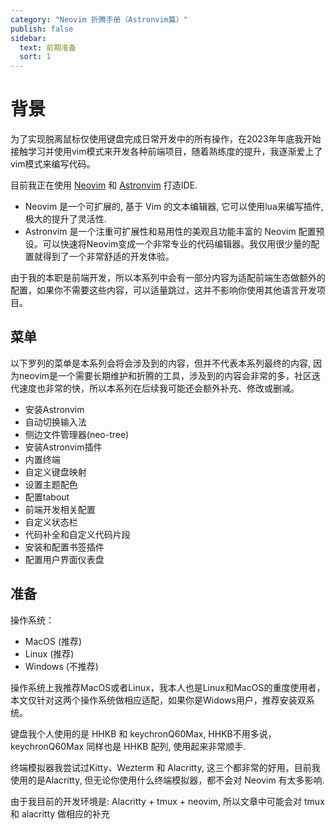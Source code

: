 ```yaml
---
category: "Neovim 折腾手册（Astronvim篇）"
publish: false
sidebar:
  text: 前期准备
  sort: 1
---
```


# 背景

为了实现脱离鼠标仅使用键盘完成日常开发中的所有操作，在2023年年底我开始接触学习并使用vim模式来开发各种前端项目，随着熟练度的提升，我逐渐爱上了vim模式来编写代码。

目前我正在使用 [Neovim](https://neovim.io/) 和 [Astronvim](https://astronvim.com/) 打造IDE.

- Neovim 是一个可扩展的, 基于 Vim 的文本编辑器, 它可以使用lua来编写插件, 极大的提升了灵活性.
- Astronvim 是一个注重可扩展性和易用性的美观且功能丰富的 Neovim 配置预设。可以快速将Neovim变成一个非常专业的代码编辑器。我仅用很少量的配置就得到了一个非常舒适的开发体验。

由于我的本职是前端开发，所以本系列中会有一部分内容为适配前端生态做额外的配置，如果你不需要这些内容，可以适量跳过，这并不影响你使用其他语言开发项目。

## 菜单

以下罗列的菜单是本系列会将会涉及到的内容，但并不代表本系列最终的内容, 因为neovim是一个需要长期维护和折腾的工具，涉及到的内容会非常的多，社区迭代速度也非常的快，所以本系列在后续我可能还会额外补充、修改或删减。

- 安装Astronvim
- 自动切换输入法
- 侧边文件管理器(neo-tree)
- 安装Astronvim插件
- 内置终端
- 自定义键盘映射
- 设置主题配色
- 配置tabout
- 前端开发相关配置
- 自定义状态栏
- 代码补全和自定义代码片段
- 安装和配置书签插件
- 配置用户界面仪表盘

## 准备

操作系统：

- MacOS (推荐)
- Linux (推荐)
- Windows (不推荐)

操作系统上我推荐MacOS或者Linux，我本人也是Linux和MacOS的重度使用者，本文仅针对这两个操作系统做相应适配，如果你是Widows用户，推荐安装双系统。

键盘我个人使用的是 HHKB 和 keychronQ60Max, HHKB不用多说，keychronQ60Max 同样也是 HHKB 配列, 使用起来非常顺手.

终端模拟器我尝试过Kitty、Wezterm 和 Alacritty, 这三个都非常的好用，目前我使用的是Alacritty, 但无论你使用什么终端模拟器，都不会对 Neovim 有太多影响.

由于我目前的开发环境是: Alacritty + tmux + neovim, 所以文章中可能会对 tmux 和 alacritty 做相应的补充
